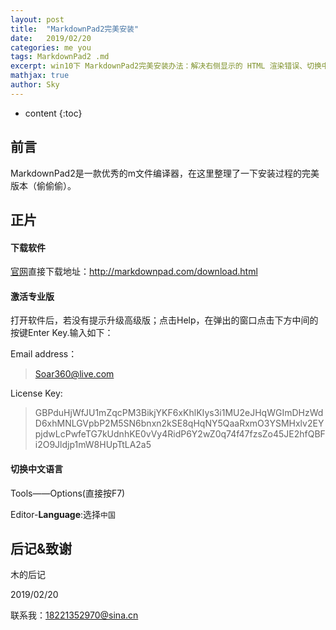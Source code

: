 ```yaml
---
layout: post
title:  "MarkdownPad2完美安装"
date:   2019/02/20       
categories: me you
tags: MarkdownPad2 .md
excerpt: win10下 MarkdownPad2完美安装办法：解决右侧显示的 HTML 渲染错误、切换中文模式+专业版激活码
mathjax: true
author: Sky
---
```


* content
{:toc}

## 前言 ##
MarkdownPad2是一款优秀的m文件编译器，在这里整理了一下安装过程的完美版本（偷偷偷）。

## 正片 ##

####  下载软件 ####
[官网](http://markdownpad.com)直接下载地址：[http://markdownpad.com/download.html ](http://markdownpad.com/download.html )


#### 激活专业版 ####
打开软件后，若没有提示升级高级版；点击Help，在弹出的窗口点击下方中间的按键Enter Key.输入如下：

Email address：
> Soar360@live.com

License Key:
>GBPduHjWfJU1mZqcPM3BikjYKF6xKhlKIys3i1MU2eJHqWGImDHzWdD6xhMNLGVpbP2M5SN6bnxn2kSE8qHqNY5QaaRxmO3YSMHxlv2EYpjdwLcPwfeTG7kUdnhKE0vVy4RidP6Y2wZ0q74f47fzsZo45JE2hfQBFi2O9Jldjp1mW8HUpTtLA2a5


#### 切换中文语言 ####

Tools——Options(直接按F7)

Editor-**Language**:选择`中国`



## 后记&致谢 ##
木的后记


2019/02/20  

联系我：18221352970@sina.cn









  


